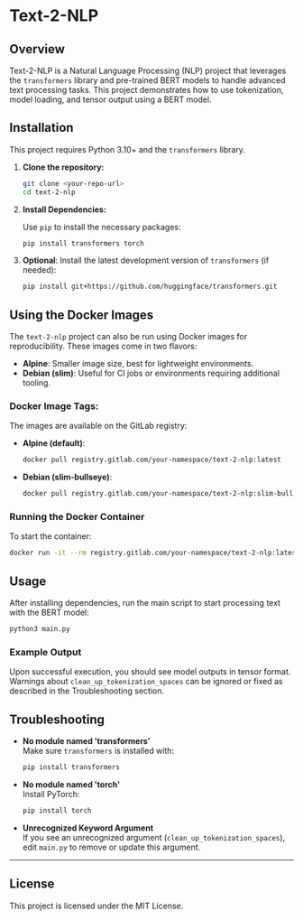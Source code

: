 
# Text-2-NLP

## Overview

Text-2-NLP is a Natural Language Processing (NLP) project that leverages the `transformers` library and pre-trained BERT models to handle advanced text processing tasks. This project demonstrates how to use tokenization, model loading, and tensor output using a BERT model.

## Installation

This project requires Python 3.10+ and the `transformers` library.

1. **Clone the repository:**

    ```bash
    git clone <your-repo-url>
    cd text-2-nlp
    ```

2. **Install Dependencies:**

    Use `pip` to install the necessary packages:

    ```bash
    pip install transformers torch
    ```

3. **Optional**: Install the latest development version of `transformers` (if needed):

    ```bash
    pip install git+https://github.com/huggingface/transformers.git
    ```

## Using the Docker Images

The `text-2-nlp` project can also be run using Docker images for reproducibility. These images come in two flavors:

- **Alpine**: Smaller image size, best for lightweight environments.
- **Debian (slim)**: Useful for CI jobs or environments requiring additional tooling.

### Docker Image Tags:

The images are available on the GitLab registry:

- **Alpine (default)**:
  
    ```bash
    docker pull registry.gitlab.com/your-namespace/text-2-nlp:latest
    ```

- **Debian (slim-bullseye)**:
  
    ```bash
    docker pull registry.gitlab.com/your-namespace/text-2-nlp:slim-bullseye
    ```

### Running the Docker Container

To start the container:

```bash
docker run -it --rm registry.gitlab.com/your-namespace/text-2-nlp:latest python3 main.py
```

## Usage

After installing dependencies, run the main script to start processing text with the BERT model:

```bash
python3 main.py
```

### Example Output

Upon successful execution, you should see model outputs in tensor format. Warnings about `clean_up_tokenization_spaces` can be ignored or fixed as described in the Troubleshooting section.

## Troubleshooting

- **No module named 'transformers'**  
  Make sure `transformers` is installed with:
  
    ```bash
    pip install transformers
    ```

- **No module named 'torch'**  
  Install PyTorch:

    ```bash
    pip install torch
    ```

- **Unrecognized Keyword Argument**  
  If you see an unrecognized argument (`clean_up_tokenization_spaces`), edit `main.py` to remove or update this argument.

---

## License

This project is licensed under the MIT License.
